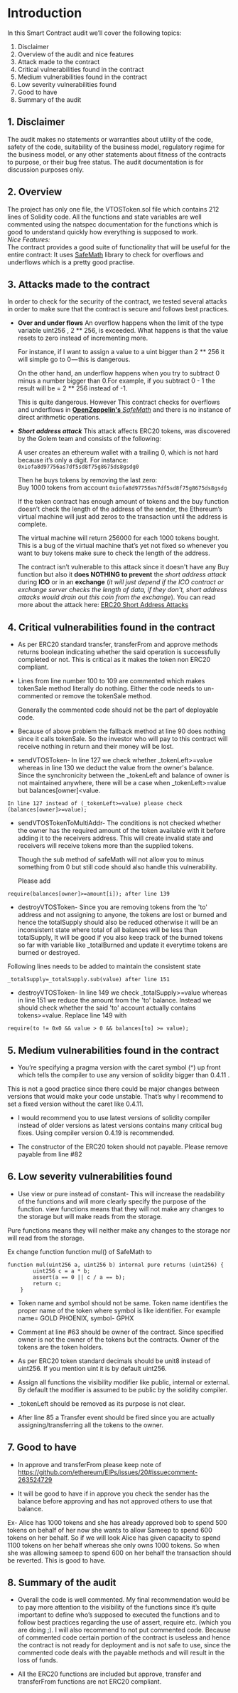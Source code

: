 # Introduction
In this Smart Contract audit we’ll cover the following topics:
1. Disclaimer
2. Overview of the audit and nice features
3. Attack made to the contract
4. Critical vulnerabilities found in the contract
5. Medium vulnerabilities found in the contract
6. Low severity vulnerabilities found
7. Good to have
8. Summary of the audit

## 1. Disclaimer
The audit makes no statements or warranties about utility of the code, safety of the code, suitability of the business model, regulatory regime for the business model, or any other statements about fitness of the contracts to purpose, or their bug free status. The audit documentation is for discussion purposes only.
## 2. Overview
The project has only one file, the VTOSToken.sol file which contains 212 lines of Solidity code. All the functions and state variables are well commented using the natspec documentation for the functions which is good to understand quickly how everything is supposed to work.  
*Nice Features:*  
The contract provides a good suite of functionality that will be useful for the entire contract:
It uses [SafeMath](https://github.com/OpenZeppelin/zeppelin-solidity/blob/master/contracts/math/SafeMath.sol) library to check for overflows and underflows which is a pretty good practise.

## 3. Attacks made to the contract
In order to check for the security of the contract, we tested several attacks in order to make sure that the contract is secure and follows best practices.
* **Over and under flows**
An overflow happens when the limit of the type variable uint256 , 2 ** 256, is exceeded. What happens is that the value resets to zero instead of incrementing more.  
  
  For instance, if I want to assign a value to a uint bigger than 2 ** 256 it will simple go to 0 — this is dangerous.  
  
  On the other hand, an underflow happens when you try to subtract 0 minus a number bigger than 0.For example, if you subtract 0 - 1 the result will be = 2 ** 256 instead of -1.  
  
  This is quite dangerous. However This contract checks for overflows and underflows in [**OpenZeppelin's** *SafeMath*](https://github.com/OpenZeppelin/zeppelin-solidity/blob/master/contracts/math/SafeMath.sol) and there is no instance of direct arithmetic operations.  


* _**Short address attack**_
This attack affects ERC20 tokens, was discovered by the Golem team and consists of the following:

  A user creates an ethereum wallet with a trailing 0, which is not hard because it’s only a digit. For instance: `0xiofa8d97756as7df5sd8f75g8675ds8gsdg0`  

  Then he buys tokens by removing the last zero:  
  Buy 1000 tokens from account `0xiofa8d97756as7df5sd8f75g8675ds8gsdg`  

  If the token contract has enough amount of tokens and the buy function doesn’t check the length of the address of the sender, the Ethereum’s virtual machine will just add zeros to the transaction until the address is complete.  

  The virtual machine will return 256000 for each 1000 tokens bought. This is a bug of the virtual machine that’s yet not fixed so whenever you want to buy tokens make sure to check the length of the address.  

  The contract isn’t vulnerable to this attack since it doesn't have any Buy function but also it **does NOTHING to prevent** the *short address attack* during **ICO** or in an **exchange** (*it will just depend if the ICO contract or exchange server checks the length of data, if they don't, short address attacks would drain out this coin from the exchange*).
You can read more about the attack here: [ERC20 Short Address Attacks](http://vessenes.com/the-erc20-short-address-attack-explained/)

## 4. Critical vulnerabilities found in the contract
* As per ERC20 standard transfer, transferFrom and approve methods returns boolean indicating whether the said operation is successfully completed or not. This is critical as it makes the token non ERC20 compliant.

* Lines from line number 100 to 109 are commented which makes tokenSale method literally do nothing. Either the code needs to un-commented or remove the tokenSale method.

  Generally the commented code should not be the part of deployable code.

* Because of above problem the fallback method at line 90 does nothing since it calls tokenSale. So the investor who will pay to this contract will receive nothing in return and their money will be lost.

* sendVTOSToken- In line 127 we check whether _tokenLeft>=value whereas in line 130 we deduct the value from the owner's balance. Since the synchronicity between the _tokenLeft and balance of owner is not maintained anywhere, there will be a case when _tokenLeft>=value but balances[owner]<value.
```
In line 127 instead of (_tokenLeft>=value) please check (balances[owner]>=value);
```

* sendVTOSTokenToMultiAddr- The conditions is not checked whether the owner has the required amount of the token available with it before adding it to the receivers address. This will create invalid state and receivers will receive tokens more than the supplied tokens.

  Though the sub method of safeMath will not allow you to minus something from 0 but still code should also handle this vulnerability.

  Please add 
```
require(balances[owner]>=amount[i]); after line 139
```

* destroyVTOSToken- Since you are removing tokens from the 'to' address and not assigning to anyone, the tokens are lost or burned and hence the totalSupply should also be reduced otherwise it will be an inconsistent state where total of all balances will be less than totalSupply, It will be good if you also keep track of the burned tokens so far with variable like _totalBurned and update it everytime tokens are burned or destroyed.

 Following lines needs to be added to maintain the consistent state 
```
_totalSupply=_totalSupply.sub(value) after line 151
```
* destroyVTOSToken- In line 149 we check _totalSupply>=value whereas in line 151 we reduce the amount from the 'to' balance. Instead we should check whether the said 'to' account actually contains tokens>=value. Replace line 149 with 
```
require(to != 0x0 && value > 0 && balances[to] >= value);
```

## 5. Medium vulnerabilities found in the contract

* You’re specifying a pragma version with the caret symbol (^) up front which tells the compiler to use any version of solidity bigger than 0.4.11 .  

This is not a good practice since there could be major changes between versions that would make your code unstable. That’s why I recommend to set a fixed version without the caret like 0.4.11.

* I would recommend you to use latest versions of solidity compiler instead of older versions as latest versions contains many critical bug fixes. Using compiler version 0.4.19 is recommended.

* The constructor of the ERC20 token should not payable.
   Please remove payable from line #82

## 6. Low severity vulnerabilities found

* Use view or pure instead of constant- This will increase the readability of the functions and will more clearly specify the purpose of the function. view functions means that they will not make any changes to the storage but will make reads from the storage.

Pure functions means they will neither make any changes to the storage nor will read from the storage.

Ex change function function mul() of SafeMath to 
```
function mul(uint256 a, uint256 b) internal pure returns (uint256) {
        uint256 c = a * b;
        assert(a == 0 || c / a == b);
        return c;
    }
```
* Token name and symbol should not be same. Token name identifies the proper name of the token where symbol is like identifier. For example name= GOLD PHOENIX, symbol- GPHX

* Comment at line #63 should be owner of the contract. Since specified owner is not the owner of the tokens but the contracts. Owner of the tokens are the token holders.

* As per ERC20 token standard decimals should be unit8 instead of uint256. If you mention uint it is by default uint256.

* Assign all functions the visibility modifier like public, internal or external. By default the modifier is assumed to be public by the solidity compiler.

* _tokenLeft should be removed as its purpose is not clear.

* After line 85 a Transfer event should be fired since you are actually assigning/transferring all the tokens to the owner.

## 7. Good to have

* In approve and transferFrom please keep note of https://github.com/ethereum/EIPs/issues/20#issuecomment-263524729

* It will be good to have if in approve you check the sender has the balance before approving and has not approved others to use that balance.

Ex- Alice has 1000 tokens and she has already approved bob to spend 500 tokens on behalf of her now she wants to allow Sameep to spend 600 tokens on her behalf. So if we will look Alice has given capacity to spend 1100 tokens on her behalf whereas she only owns 1000 tokens. So when she was allowing sameep to spend 600 on her behalf the transaction should be reverted. This is good to have.



## 8. Summary of the audit
* Overall the code is well commented.
My final recommendation would be to pay more attention to the visibility of the functions since it’s quite important to define who’s supposed to executed the functions and to follow best practices regarding the use of assert, require etc. (which you are doing ;).
I will also recommend to not put commented code. Because of commented code certain portion of the contract is useless and hence the contract is not ready for deployment and is not safe to use, since the commented code deals with the payable methods and will result in the loss of funds.

*  All the ERC20 functions are included but approve, transfer and transferFrom functions are not ERC20 compliant.






